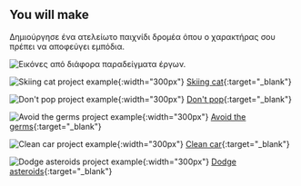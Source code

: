 ## You will make

Δημιούργησε ένα ατελείωτο παιχνίδι δρομέα όπου ο χαρακτήρας σου πρέπει να αποφεύγει εμπόδια.

![Εικόνες από διάφορα παραδείγματα έργων.](images/showcase_projects.png)

![Skiing cat project example](images/example2.png){:width="300px"}
[Skiing cat](https://editor.raspberrypi.org/en/projects/skiing-cat-example){:target="_blank"}

![Don't pop project example](images/example4.png){:width="300px"}
[Don't pop](https://editor.raspberrypi.org/en/projects/dont-pop-example){:target="_blank"}

![Avoid the germs project example](images/example3.png){:width="300px"}
[Avoid the germs](https://editor.raspberrypi.org/en/projects/avoid-germs-example){:target="_blank"}

![Clean car project example](images/example5.png){:width="300px"}
[Clean car](https://editor.raspberrypi.org/en/projects/clean-car-example){:target="_blank"}

![Dodge asteroids project example](images/example1.png){:width="300px"}
[Dodge asteroids](https://editor.raspberrypi.org/en/projects/dodge-asteroids-example){:target="_blank"}


